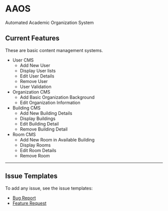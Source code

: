 # AAOS
Automated Academic Organization System

## Current Features
These are basic content management systems.

* User CMS
    * Add New User
    * Display User lists
    * Edit User Details
    * Remove User
    * User Validation
* Organization CMS
    * Add Basic Organization Background
    * Edit Organization Information
* Building CMS
    * Add New Building Details
    * Display Buildings
    * Edit Building Detail
    * Remove Building Detail
* Room CMS
    * Add New Room in Available Building
    * Display Rooms
    * Edit Room Details
    * Remove Room
    
---

## Issue Templates
To add any issue, see the issue templates:  
* [Bug Report](.github/ISSUE_TEMPLATE/bug_report.md)  
* [Feature Request](.github/ISSUE_TEMPLATE/feature_request.md) 

